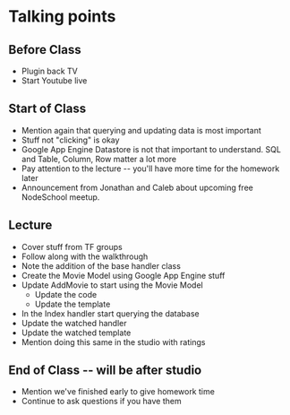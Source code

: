 # Talking points

## Before Class

* Plugin back TV
* Start Youtube live

## Start of Class

* Mention again that querying and updating data is most important
* Stuff not "clicking" is okay
* Google App Engine Datastore is not that important to understand. SQL and Table, Column, Row matter a lot more
* Pay attention to the lecture -- you'll have more time for the homework later
* Announcement from Jonathan and Caleb about upcoming free NodeSchool meetup.

## Lecture

* Cover stuff from TF groups
* Follow along with the walkthrough
* Note the addition of the base handler class
* Create the Movie Model using Google App Engine stuff
* Update AddMovie to start using the Movie Model
    * Update the code
    * Update the template
* In the Index handler start querying the database
* Update the watched handler
* Update the watched template
* Mention doing this same in the studio with ratings

## End of Class -- will be after studio

* Mention we've finished early to give homework time
* Continue to ask questions if you have them
